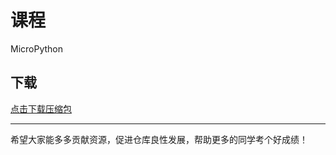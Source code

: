 # 课程

MicroPython

## 下载

[点击下载压缩包](https://minhaskamal.github.io/DownGit/#/home?url=https://github.com/Royfor12/CQUT-electronic-information-engineering/tree/main/%E8%AF%BE%E7%A8%8B%E7%9B%AE%E5%BD%95/MicroPython)

---

希望大家能多多贡献资源，促进仓库良性发展，帮助更多的同学考个好成绩！